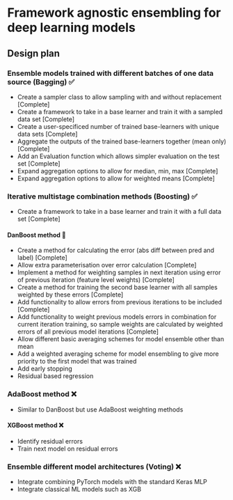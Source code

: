 # Framework agnostic ensembling for deep learning models

## Design plan

### Ensemble models trained with different batches of one data source (Bagging) :white_check_mark:

- Create a sampler class to allow sampling with and without replacement [Complete]
- Create a framework to take in a base learner and train it with a sampled data set [Complete]
- Create a user-specificed number of trained base-learners with unique data sets [Complete]
- Aggregate the outputs of the trained base-learners together (mean only) [Complete]
- Add an Evaluation function which allows simpler evaluation on the test set [Complete]
- Expand aggregation options to allow for median, min, max [Complete]
- Expand aggregation options to allow for weighted means [Complete]

### Iterative multistage combination methods (Boosting) :white_check_mark:

- Create a framework to take in a base learner and train it with a full data set [Complete]

#### DanBoost method :construction:

- Create a method for calculating the error (abs diff between pred and label) [Complete]
- Allow extra parameterisation over error calculation [Complete]
- Implement a method for weighting samples in next iteration using error of previous iteration (feature level weights) [Complete]
- Create a method for training the second base learner with all samples weighted by these errors [Complete]
- Add functionality to allow errors from previous iterations to be included [Complete]
- Add functionality to weight previous models errors in combination for current iteration training, so sample weights are calculated by weighted errors of all previous model iterations [Complete]
- Allow different basic averaging schemes for model ensemble other than mean
- Add a weighted averaging scheme for model ensembling to give more priority to the first model that was trained
- Add early stopping
- Residual based regression


### AdaBoost method :x:

- Similar to DanBoost but use AdaBoost weighting methods

#### XGBoost method :x:

- Identify residual errors
- Train next model on residual errors

### Ensemble different model architectures (Voting) :x:

- Integrate combining PyTorch models with the standard Keras MLP
- Integrate classical ML models such as XGB